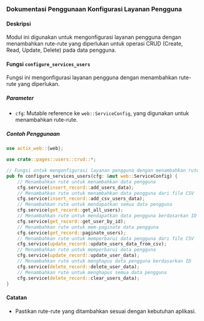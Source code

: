 ### Dokumentasi Penggunaan Konfigurasi Layanan Pengguna

#### Deskripsi
Modul ini digunakan untuk mengonfigurasi layanan pengguna dengan menambahkan rute-rute yang diperlukan untuk operasi CRUD (Create, Read, Update, Delete) pada data pengguna.

#### Fungsi `configure_services_users`
Fungsi ini mengonfigurasi layanan pengguna dengan menambahkan rute-rute yang diperlukan.

##### Parameter
- `cfg`: Mutable reference ke `web::ServiceConfig`, yang digunakan untuk menambahkan rute-rute.

##### Contoh Penggunaan
```rust
use actix_web::{web};

use crate::pages::users::crud::*;

// Fungsi untuk mengonfigurasi layanan pengguna dengan menambahkan rute-rute yang diperlukan
pub fn configure_services_users(cfg: &mut web::ServiceConfig) {
    // Menambahkan rute untuk menambahkan data pengguna
    cfg.service(insert_record::add_users_data);
    // Menambahkan rute untuk menambahkan data pengguna dari file CSV
    cfg.service(insert_record::add_csv_users_data);
    // Menambahkan rute untuk mendapatkan semua data pengguna
    cfg.service(get_record::get_all_users);
    // Menambahkan rute untuk mendapatkan data pengguna berdasarkan ID
    cfg.service(get_record::get_user_by_id);
    // Menambahkan rute untuk mem-paginate data pengguna
    cfg.service(get_record::paginate_users);
    // Menambahkan rute untuk memperbarui data pengguna dari file CSV
    cfg.service(update_record::update_users_data_from_csv);
    // Menambahkan rute untuk memperbarui data pengguna
    cfg.service(update_record::update_user_data);
    // Menambahkan rute untuk menghapus data pengguna berdasarkan ID
    cfg.service(delete_record::delete_user_data);
    // Menambahkan rute untuk menghapus semua data pengguna
    cfg.service(delete_record::clear_users_data);
}
```

#### Catatan
- Pastikan rute-rute yang ditambahkan sesuai dengan kebutuhan aplikasi.